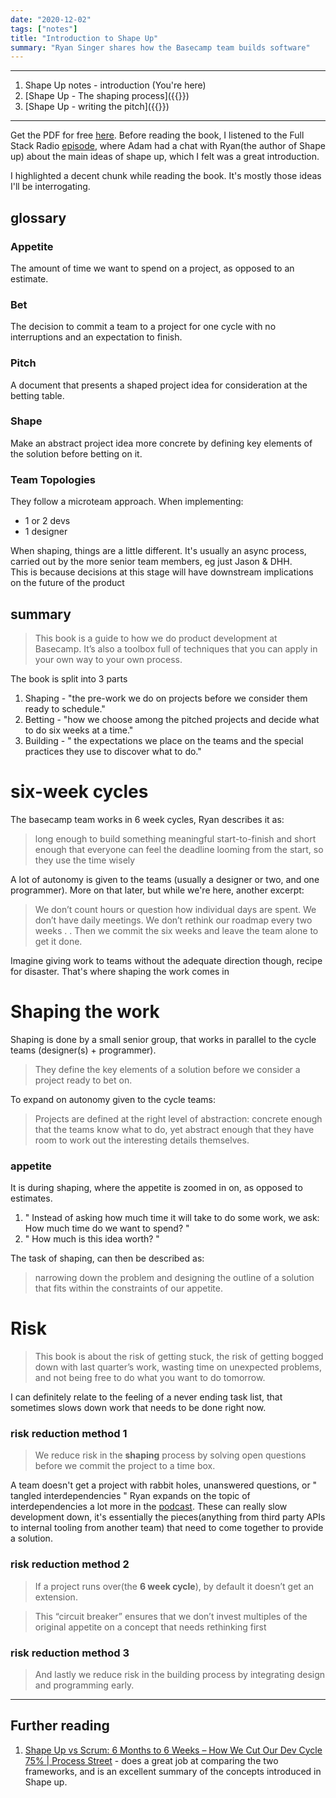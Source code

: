 ```yaml
---
date: "2020-12-02"
tags: ["notes"]
title: "Introduction to Shape Up"
summary: "Ryan Singer shares how the Basecamp team builds software"
---
```



---

1. Shape Up notes - introduction (You're here)
2. [Shape Up - The shaping process]({{<ref shape-up-notes-shaping>}})
3. [Shape Up - writing the pitch]({{<ref shape-up-notes-writing-pitch>}})


---

Get the PDF for free [here](https://basecamp.com/shapeup). Before reading the book, I listened to the Full Stack Radio [episode](http://www.fullstackradio.com/131), where Adam had a chat with Ryan(the author of Shape up) about the main ideas of shape up, which I felt was a great introduction.

I highlighted a decent chunk while reading the book. It's mostly those ideas I'll be interrogating.

## glossary
### Appetite
The amount of time we want to spend on a project, as opposed to
an estimate.

### Bet
The decision to commit a team to a project for one cycle with no interruptions and an expectation to finish.

### Pitch
A document that presents a shaped project idea for consideration at the betting table.

### Shape
Make an abstract project idea more concrete by defining key elements of the solution before betting on it.

### Team Topologies
They follow a microteam approach. When implementing:
- 1 or 2 devs
- 1 designer

When shaping, things are a little different. It's usually an async process, carried out by the more senior team members, eg just Jason & DHH. <br> 
This is because decisions at this stage will have downstream implications on the future of the product

## summary
> This book is a guide to how we do product development at Basecamp. It’s also a toolbox full of techniques that you can apply in your own way to your own process.

The book is split into 3 parts
1. Shaping - "the pre-work we do on projects before we consider them ready to schedule."
2. Betting - "how we choose among the pitched projects and decide what to do six weeks at a time."
3. Building - " the expectations we place on the teams and the special practices they use to discover what to do."

# six-week cycles
The basecamp team works in 6 week cycles, Ryan describes it as:
> long enough to build something meaningful start-to-finish and short enough that everyone can feel the deadline looming from the start, so they use the time wisely

A lot of autonomy is given to the teams (usually a designer or two, and one programmer). More on that later, but while we're here, another excerpt: 
> We don’t count hours or question how individual days are spent. We don’t have daily meetings. We don’t rethink our roadmap every two weeks
> .
> .
> Then we commit the six weeks and leave the team alone to get it done.

Imagine giving work to teams without the adequate direction though, recipe for disaster.
That's where shaping the work comes in

# Shaping the work
Shaping is done by a small senior group, that works in parallel to the cycle teams (designer(s) + programmer). 
> They define the key elements of a solution before we consider a project ready to bet on.

To expand on autonomy given to the cycle teams: 
> Projects are defined at the right level of abstraction: concrete enough that the teams know what to do, yet abstract enough that they have room to work out the interesting details themselves.


### appetite
It is during shaping, where the appetite is zoomed in on, as opposed to estimates.
1. " Instead of asking how much time it will take to do some work, we ask: How much time do we want to spend? "
2. " How much is this idea worth? "

The task of shaping, can then be described as:
> narrowing down the problem and designing the outline of a solution that fits within the constraints of our appetite.

# Risk
> This book is about the risk of getting stuck, the risk of getting bogged down with last quarter’s work, wasting time on unexpected problems, and not being free to do what you want to do tomorrow.

I can definitely relate to the feeling of a never ending task list, that sometimes slows down work that needs to be done right now.

### risk reduction method 1
> We reduce risk in the **shaping** process by solving open questions
before we commit the project to a time box.
 
A team doesn't get a project with rabbit holes, unanswered questions, or " tangled interdependencies "
Ryan expands on the topic of interdependencies a lot more in the [podcast](http://www.fullstackradio.com/131). 
These can really slow development down, it's essentially the pieces(anything from third party APIs to internal tooling from another team) that need to come together to provide a solution.

### risk reduction method 2
> If a project runs over(the **6 week cycle**), by default it doesn’t get an extension.

> This “circuit breaker” ensures that we don’t invest multiples of the original appetite on a concept that needs rethinking first

### risk reduction method 3
> And lastly we reduce risk in the building process by integrating design and programming early.

---

## Further reading
1. [Shape Up vs Scrum: 6 Months to 6 Weeks – How We Cut Our Dev Cycle 75% | Process Street](https://www.process.st/shape-up/) - does a great job at comparing the two frameworks, and is an excellent summary of the concepts introduced in Shape up.